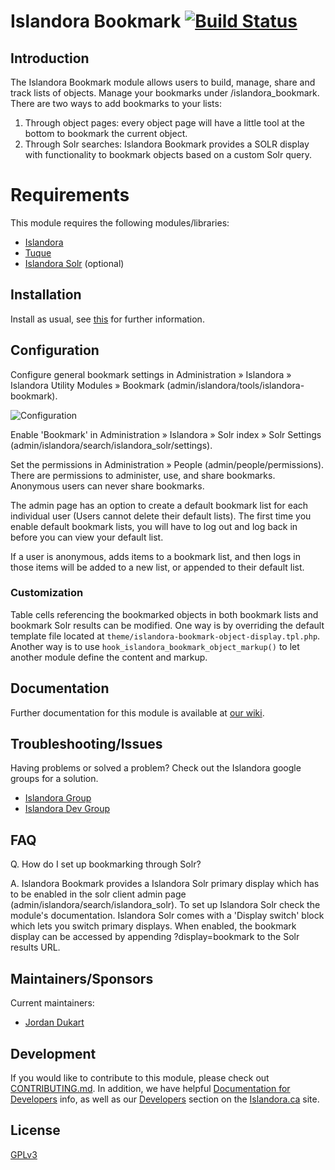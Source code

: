 # Islandora Bookmark [![Build Status](https://travis-ci.org/Islandora/islandora_bookmark.png?branch=7.x)](https://travis-ci.org/Islandora/islandora_bookmark)

## Introduction

The Islandora Bookmark module allows users to build, manage, share and track lists of objects. Manage your bookmarks under /islandora_bookmark. There are two ways to add bookmarks to your lists:

1. Through object pages: every object page will have a little tool at the bottom to bookmark the
current object.
2. Through Solr searches: Islandora Bookmark provides a SOLR display with functionality to
bookmark objects based on a custom Solr query.

# Requirements

This module requires the following modules/libraries:

* [Islandora](https://github.com/islandora/islandora)
* [Tuque](https://github.com/islandora/tuque)
* [Islandora Solr](https://github.com/islandora/islandora_solr_search) (optional)


## Installation

Install as usual, see [this](https://drupal.org/documentation/install/modules-themes/modules-7) for further information.

## Configuration

Configure general bookmark settings in Administration » Islandora » Islandora Utility Modules » Bookmark (admin/islandora/tools/islandora-bookmark).

![Configuration](https://camo.githubusercontent.com/e851eaa47d5ba712ff7e8579a91dd6da2b38ae64/687474703a2f2f692e696d6775722e636f6d2f7664747444534d2e706e67)

Enable 'Bookmark' in Administration » Islandora » Solr index » Solr Settings (admin/islandora/search/islandora_solr/settings).

Set the permissions in Administration » People (admin/people/permissions). There are permissions to administer, use, and share bookmarks. Anonymous users can never share bookmarks.

The admin page has an option to create a default bookmark list for each individual user (Users cannot delete their default lists). The first time you enable default bookmark lists, you will have to log out and log back in before you can view your default list.

If a user is anonymous, adds items to a bookmark list, and then logs in those items will be added to a new list, or appended to their default list.

### Customization

Table cells referencing the bookmarked objects in both bookmark lists and bookmark Solr results can be modified. One way is by overriding the default template file located at `theme/islandora-bookmark-object-display.tpl.php`. Another way is to use `hook_islandora_bookmark_object_markup()` to let another module define the content and markup.

## Documentation

Further documentation for this module is available at [our wiki](https://wiki.duraspace.org/display/ISLANDORA/Islandora+Bookmark).

## Troubleshooting/Issues

Having problems or solved a problem? Check out the Islandora google groups for a solution.

* [Islandora Group](https://groups.google.com/forum/?hl=en&fromgroups#!forum/islandora)
* [Islandora Dev Group](https://groups.google.com/forum/?hl=en&fromgroups#!forum/islandora-dev)

## FAQ

Q. How do I set up bookmarking through Solr?

A. Islandora Bookmark provides a Islandora Solr primary display which has to be enabled in the solr client admin page (admin/islandora/search/islandora_solr). To set up Islandora Solr check the module's documentation. Islandora Solr comes with a 'Display switch' block which lets you switch primary displays. When enabled, the bookmark display can be accessed by appending ?display=bookmark to the Solr results URL.

## Maintainers/Sponsors
Current maintainers:

* [Jordan Dukart](https://github.com/jordandukart)

## Development

If you would like to contribute to this module, please check out [CONTRIBUTING.md](CONTRIBUTING.md). In addition, we have helpful [Documentation for Developers](https://github.com/Islandora/islandora/wiki#wiki-documentation-for-developers) info, as well as our [Developers](http://islandora.ca/developers) section on the [Islandora.ca](http://islandora.ca) site.

## License

[GPLv3](http://www.gnu.org/licenses/gpl-3.0.txt)
